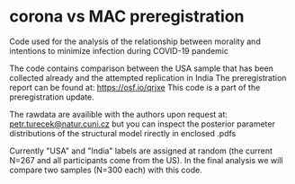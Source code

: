 # corona vs MAC preregistration
Code used for the analysis of the relationship between morality and intentions to minimize infection during COVID-19 pandemic

The code contains comparison between the USA sample that has been collected already and the attempted replication in India
The preregistration report can be found at: https://osf.io/qrjxe
This code is a part of the preregistration update.

The rawdata are availible with the authors upon request at: petr.turecek@natur.cuni.cz
but you can inspect the posterior parameter distributions of the structural model rirectly in enclosed .pdfs

Currently "USA" and "India" labels are assigned at random (the current N=267 and all participants come from the US). In the final analysis we will compare two samples (N=300 each) with this code.




